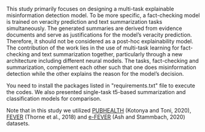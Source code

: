 This study primarily focuses on designing a multi-task explainable misinformation detection model. To be more specific, a fact-checking model is trained on veracity prediction and text summarization tasks simultaneously. The generated summaries are derived from evidence documents and serve as justifications for the model’s veracity prediction. Therefore, it should not be considered as a post-hoc explainability model. The contribution of the work lies in the use of multi-task learning for fact-checking and text summarization together, particularly through a new architecture including different neural models. The tasks, fact-checking and summarization, complement each other such that one does misinformation detection while the other explains the reason for the model’s decision. 

You need to install the packages listed in "requirements.txt" file to execute the codes. We also presented single-task t5-based summarization and classification models for comparison. 

Note that in this study we utilized [PUBHEALTH](https://github.com/neemakot/Health-Fact-Checking) (Kotonya and Toni, 2020), [FEVER](https://fever.ai/resources.html) (Thorne et al., 2018) and [e-FEVER](https://truthandtrustonline.com/wp-content/uploads/2020/10/TTO04.pdf) (Ash and Stammbach, 2020) datasets.
